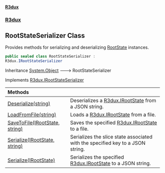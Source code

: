 #### [R3dux](R3dux.md 'R3dux')
### [R3dux](R3dux.md#R3dux 'R3dux')

## RootStateSerializer Class

Provides methods for serializing and deserializing [RootState](RootState.md 'R3dux.RootState') instances.

```csharp
public sealed class RootStateSerializer :
R3dux.IRootStateSerializer
```

Inheritance [System.Object](https://docs.microsoft.com/en-us/dotnet/api/System.Object 'System.Object') &#129106; RootStateSerializer

Implements [R3dux.IRootStateSerializer](https://docs.microsoft.com/en-us/dotnet/api/R3dux.IRootStateSerializer 'R3dux.IRootStateSerializer')

| Methods | |
| :--- | :--- |
| [Deserialize(string)](RootStateSerializer.Deserialize(string).md 'R3dux.RootStateSerializer.Deserialize(string)') | Deserializes a [R3dux.IRootState](https://docs.microsoft.com/en-us/dotnet/api/R3dux.IRootState 'R3dux.IRootState') from a JSON string. |
| [LoadFromFile(string)](RootStateSerializer.LoadFromFile(string).md 'R3dux.RootStateSerializer.LoadFromFile(string)') | Loads a [R3dux.IRootState](https://docs.microsoft.com/en-us/dotnet/api/R3dux.IRootState 'R3dux.IRootState') from a file. |
| [SaveToFile(IRootState, string)](RootStateSerializer.SaveToFile(IRootState,string).md 'R3dux.RootStateSerializer.SaveToFile(R3dux.IRootState, string)') | Saves the specified [R3dux.IRootState](https://docs.microsoft.com/en-us/dotnet/api/R3dux.IRootState 'R3dux.IRootState') to a file. |
| [Serialize(IRootState, string)](RootStateSerializer.Serialize(IRootState,string).md 'R3dux.RootStateSerializer.Serialize(R3dux.IRootState, string)') | Serializes the slice state associated with the specified key to a JSON string. |
| [Serialize(IRootState)](RootStateSerializer.Serialize(IRootState).md 'R3dux.RootStateSerializer.Serialize(R3dux.IRootState)') | Serializes the specified [R3dux.IRootState](https://docs.microsoft.com/en-us/dotnet/api/R3dux.IRootState 'R3dux.IRootState') to a JSON string. |
